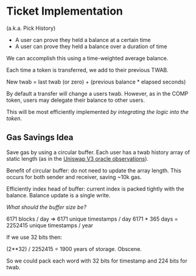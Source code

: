 # Ticket Implementation

(a.k.a. Pick History)

- A user can prove they held a balance at a certain time
- A user can prove they held a balance over a duration of time

We can accomplish this using a time-weighted average balance.

Each time a token is transferred, we add to their previous TWAB.

New twab = last twab (or zero) + (previous balance * elapsed seconds)

By default a transfer will change a users twab.  However, as in the COMP token, users may delegate their balance to other users.

This will be most efficiently implemented *by integrating the logic into the token*.

## Gas Savings Idea

Save gas by using a circular buffer.  Each user has a twab history array of static length  (as in the [Uniswap V3 oracle observations](https://github.com/Uniswap/uniswap-v3-core/blob/b2c5555d696428c40c4b236069b3528b2317f3c1/contracts/UniswapV3Pool.sol#L99)).

Benefit of circular buffer: do not need to update the array length.  This occurs for both sender and receiver, saving ~10k gas.

Efficiently index head of buffer: current index is packed tightly with the balance.  Balance update is a single write.

*What should the buffer size be?*

6171 blocks / day => 6171 unique timestamps / day
6171 * 365 days = 2252415 unique timestamps / year

If we use 32 bits then:

(2**32) / 2252415 = 1900 years of storage.  Obscene.

So we could pack each word with 32 bits for timestamp and 224 bits for twab.
